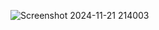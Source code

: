 ![Screenshot 2024-11-21 214003](https://github.com/user-attachments/assets/5a2a5379-3a24-4a09-8a5a-ffe7933f7169)
